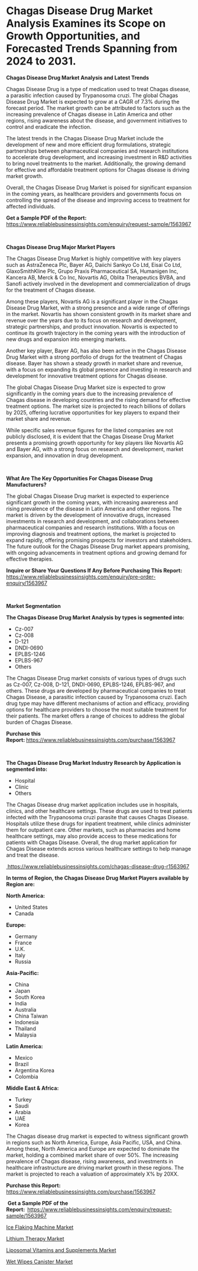 <p><h1>Chagas Disease Drug Market Analysis Examines its Scope on Growth Opportunities, and Forecasted Trends Spanning from 2024 to 2031.</h1></p><p><strong>Chagas Disease Drug Market Analysis and Latest Trends</strong></p>
<p><p>Chagas Disease Drug is a type of medication used to treat Chagas disease, a parasitic infection caused by Trypanosoma cruzi. The global Chagas Disease Drug Market is expected to grow at a CAGR of 7.3% during the forecast period. The market growth can be attributed to factors such as the increasing prevalence of Chagas disease in Latin America and other regions, rising awareness about the disease, and government initiatives to control and eradicate the infection.</p><p>The latest trends in the Chagas Disease Drug Market include the development of new and more efficient drug formulations, strategic partnerships between pharmaceutical companies and research institutions to accelerate drug development, and increasing investment in R&D activities to bring novel treatments to the market. Additionally, the growing demand for effective and affordable treatment options for Chagas disease is driving market growth.</p><p>Overall, the Chagas Disease Drug Market is poised for significant expansion in the coming years, as healthcare providers and governments focus on controlling the spread of the disease and improving access to treatment for affected individuals.</p></p>
<p><strong>Get a Sample PDF of the Report:&nbsp;</strong> <a href="https://www.reliablebusinessinsights.com/enquiry/request-sample/1563967">https://www.reliablebusinessinsights.com/enquiry/request-sample/1563967</a></p>
<p>&nbsp;</p>
<p><strong>Chagas Disease Drug Major Market Players</strong></p>
<p><p>The Chagas Disease Drug Market is highly competitive with key players such as AstraZeneca Plc, Bayer AG, Daiichi Sankyo Co Ltd, Eisai Co Ltd, GlaxoSmithKline Plc, Grupo Praxis Pharmaceutical SA, Humanigen Inc, Kancera AB, Merck & Co Inc, Novartis AG, Oblita Therapeutics BVBA, and Sanofi actively involved in the development and commercialization of drugs for the treatment of Chagas disease.</p><p>Among these players, Novartis AG is a significant player in the Chagas Disease Drug Market, with a strong presence and a wide range of offerings in the market. Novartis has shown consistent growth in its market share and revenue over the years due to its focus on research and development, strategic partnerships, and product innovation. Novartis is expected to continue its growth trajectory in the coming years with the introduction of new drugs and expansion into emerging markets.</p><p>Another key player, Bayer AG, has also been active in the Chagas Disease Drug Market with a strong portfolio of drugs for the treatment of Chagas disease. Bayer has shown a steady growth in market share and revenue, with a focus on expanding its global presence and investing in research and development for innovative treatment options for Chagas disease.</p><p>The global Chagas Disease Drug Market size is expected to grow significantly in the coming years due to the increasing prevalence of Chagas disease in developing countries and the rising demand for effective treatment options. The market size is projected to reach billions of dollars by 2025, offering lucrative opportunities for key players to expand their market share and revenue.</p><p>While specific sales revenue figures for the listed companies are not publicly disclosed, it is evident that the Chagas Disease Drug Market presents a promising growth opportunity for key players like Novartis AG and Bayer AG, with a strong focus on research and development, market expansion, and innovation in drug development.</p></p>
<p>&nbsp;</p>
<p><strong>What Are The Key Opportunities For Chagas Disease Drug Manufacturers?</strong></p>
<p><p>The global Chagas Disease Drug market is expected to experience significant growth in the coming years, with increasing awareness and rising prevalence of the disease in Latin America and other regions. The market is driven by the development of innovative drugs, increased investments in research and development, and collaborations between pharmaceutical companies and research institutions. With a focus on improving diagnosis and treatment options, the market is projected to expand rapidly, offering promising prospects for investors and stakeholders. The future outlook for the Chagas Disease Drug market appears promising, with ongoing advancements in treatment options and growing demand for effective therapies.</p></p>
<p><strong>Inquire or Share Your Questions If Any Before Purchasing This Report:</strong> <a href="https://www.reliablebusinessinsights.com/enquiry/pre-order-enquiry/1563967">https://www.reliablebusinessinsights.com/enquiry/pre-order-enquiry/1563967</a></p>
<p>&nbsp;</p>
<p><strong>Market Segmentation</strong></p>
<p><strong>The Chagas Disease Drug Market Analysis by types is segmented into:</strong></p>
<p><ul><li>Cz-007</li><li>Cz-008</li><li>D-121</li><li>DNDI-0690</li><li>EPLBS-1246</li><li>EPLBS-967</li><li>Others</li></ul></p>
<p><p>The Chagas Disease Drug market consists of various types of drugs such as Cz-007, Cz-008, D-121, DNDI-0690, EPLBS-1246, EPLBS-967, and others. These drugs are developed by pharmaceutical companies to treat Chagas Disease, a parasitic infection caused by Trypanosoma cruzi. Each drug type may have different mechanisms of action and efficacy, providing options for healthcare providers to choose the most suitable treatment for their patients. The market offers a range of choices to address the global burden of Chagas Disease.</p></p>
<p><strong>Purchase this Report:&nbsp;</strong><a href="https://www.reliablebusinessinsights.com/purchase/1563967">https://www.reliablebusinessinsights.com/purchase/1563967</a></p>
<p>&nbsp;</p>
<p><strong>The Chagas Disease Drug Market Industry Research by Application is segmented into:</strong></p>
<p><ul><li>Hospital</li><li>Clinic</li><li>Others</li></ul></p>
<p><p>The Chagas Disease drug market application includes use in hospitals, clinics, and other healthcare settings. These drugs are used to treat patients infected with the Trypanosoma cruzi parasite that causes Chagas Disease. Hospitals utilize these drugs for inpatient treatment, while clinics administer them for outpatient care. Other markets, such as pharmacies and home healthcare settings, may also provide access to these medications for patients with Chagas Disease. Overall, the drug market application for Chagas Disease extends across various healthcare settings to help manage and treat the disease.</p></p>
<p><a href="https://www.reliablebusinessinsights.com/chagas-disease-drug-r1563967">&nbsp;https://www.reliablebusinessinsights.com/chagas-disease-drug-r1563967</a></p>
<p><strong>In terms of Region, the Chagas Disease Drug Market Players available by Region are:</strong></p>
<p>
    <p> <strong> North America: </strong>
        <ul>
            <li>United States</li>
            <li>Canada</li>
        </ul>
        </p> 
    <p> <strong> Europe: </strong>
        <ul>
            <li>Germany</li>
            <li>France</li>
            <li>U.K.</li>
            <li>Italy</li>
            <li>Russia</li>
        </ul>
        </p> 
    <p> <strong> Asia-Pacific: </strong>
        <ul>
            <li>China</li>
            <li>Japan</li>
            <li>South Korea</li>
            <li>India</li>
            <li>Australia</li>
            <li>China Taiwan</li>
            <li>Indonesia</li>
            <li>Thailand</li>
            <li>Malaysia</li>
        </ul>
        </p> 
    <p> <strong> Latin America: </strong>
        <ul>
            <li>Mexico</li>
            <li>Brazil</li>
            <li>Argentina Korea</li>
            <li>Colombia</li>
        </ul>
        </p> 
    <p> <strong> Middle East & Africa: </strong>
        <ul>
            <li>Turkey</li>
            <li>Saudi</li>
            <li>Arabia</li>
            <li>UAE</li>
            <li>Korea</li>
        </ul>
    </p>
    </p>
<p><p>The Chagas disease drug market is expected to witness significant growth in regions such as North America, Europe, Asia Pacific, USA, and China. Among these, North America and Europe are expected to dominate the market, holding a combined market share of over 50%. The increasing prevalence of Chagas disease, rising awareness, and investments in healthcare infrastructure are driving market growth in these regions. The market is projected to reach a valuation of approximately X% by 20XX.</p></p>
<p><strong>Purchase this Report: </strong><a href="https://www.reliablebusinessinsights.com/purchase/1563967">https://www.reliablebusinessinsights.com/purchase/1563967</a></p>
<p>&nbsp;<strong>Get a Sample PDF of the Report:&nbsp;&nbsp;</strong><a href="https://www.reliablebusinessinsights.com/enquiry/request-sample/1563967">https://www.reliablebusinessinsights.com/enquiry/request-sample/1563967</a></p>
<p><strong></strong></p>
<p><p><a href="https://github.com/mauripalmi/Market-Research-Report-List-5/blob/main/ice-flaking-machine-market.md">Ice Flaking Machine Market</a></p><p><a href="https://github.com/RoccoManning/Market-Research-Report-List-6/blob/main/lithium-therapy-market.md">Lithium Therapy Market</a></p><p><a href="https://github.com/nicoletavirag/Market-Research-Report-List-5/blob/main/liposomal-vitamins-and-supplements-market.md">Liposomal Vitamins and Supplements Market</a></p><p><a href="https://github.com/gulaimolin/Market-Research-Report-List-6/blob/main/wet-wipes-canister-market.md">Wet Wipes Canister Market</a></p></p>
